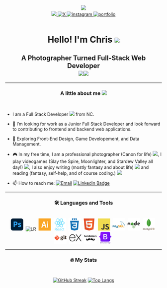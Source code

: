 <div id="header" align="center">
  <img src="https://i.giphy.com/media/v1.Y2lkPTc5MGI3NjExMmZsOXNmYXV0em1xaGJwdDR0bHBya2t4cTE3cDBzcXVmcDVobnNpdyZlcD12MV9pbnRlcm5hbF9naWZfYnlfaWQmY3Q9cw/5eLDrEaRGHegx2FeF2/giphy.gif" width="300"/>
  <div id="badges">
  <a href="https://www.linkedin.com/in/chris-leach-media/">
    <img src="https://img.shields.io/badge/LinkedIn-%234E937A?style=for-the-badge&logo=linkedin"/>
  </a>
  <a href="https://x.com/ChrisLeach69977">
    <img src="https://img.shields.io/badge/Twitter-%230D122F?style=for-the-badge&logo=x" alt="X"/>
  </a>
  <a href="https://www.instagram.com/chrisvulpine/">
    <img src="https://img.shields.io/badge/Instagram-%234E937A?style=for-the-badge&logo=instagram&logoColor=white" alt="instagram"/>
  </a>
  <a href="https://chrisvulpine.netlify.app/">
    <img src="https://img.shields.io/badge/Portfolio-%230D122F?style=for-the-badge&logo=awesome%20lists&logoColor=white" alt="portfolio"/>
  </a>
</div>
  <img src="https://komarev.com/ghpvc/?username=chrisvulpinge&style=for-the-badge&color=E29924" alt=""/>
  <h1>
  Hello! I'm Chris
  <img src="https://i.giphy.com/media/v1.Y2lkPTc5MGI3NjExMXFyYmkzODFkZzR4YXg4M2U5ZHVpZHA1cWtvNjh0emVseHVtbDl4dyZlcD12MV9pbnRlcm5hbF9naWZfYnlfaWQmY3Q9cw/2sjwBnNlY4CPyr8goo/giphy.gif" width="60px"/>
</h1>
<h2>A Photographer Turned Full-Stack Web Developer <br>
   <img src="https://i.giphy.com/media/v1.Y2lkPTc5MGI3NjExc201am5keDhycTJ0dWZldzBmdWxvbDh2ZnA2MDhnaWs5dm8wdTBobCZlcD12MV9pbnRlcm5hbF9naWZfYnlfaWQmY3Q9cw/YULPJoecGetvtOm1H0/giphy.gif" width="300"/><img src="https://i.giphy.com/media/v1.Y2lkPTc5MGI3NjExZ244Ymdrd3RmbXRjcGJiM2o0ZGtjazF6anpjMm1yNmx4NDhrcWZoMyZlcD12MV9pbnRlcm5hbF9naWZfYnlfaWQmY3Q9cw/SQTSmiJl0uKoZNdv1T/giphy.gif" width="300"/>
  </h2>
</div> 

---
<div align="center">
  
### A little about me <img src="https://i.giphy.com/media/v1.Y2lkPTc5MGI3NjExNnc4bGR1ODA0ZTU5czFhbnF2N2d1MnI0bDE3czY5MXNqZHZiZWNzZCZlcD12MV9pbnRlcm5hbF9naWZfYnlfaWQmY3Q9cw/l0HU7JI4zIb34QM5a/giphy.gif" width="60px"/> 
</h1>
</div> 
<br>

- I am a Full Stack Developer <img src="https://i.giphy.com/media/v1.Y2lkPTc5MGI3NjExbzE1eXVjb295NjkwanM2dzB1d3pyNGltNDJ5Y3U0ZGlicGJ3N3N1YiZlcD12MV9pbnRlcm5hbF9naWZfYnlfaWQmY3Q9cw/WFZvB7VIXBgiz3oDXE/giphy.gif" width="20"> from NC.
- :telescope: I’m looking for work as a Junior Full Stack Developer and look forward to contributing to frontend and backend web applications.

- :seedling: Exploring Front-End Design, Game Developement, and Data Management.

- :video_game: In my free time, I am a professional photographer (Canon for life) <img src="https://i.giphy.com/media/v1.Y2lkPTc5MGI3NjExejNveHNpamU3dnE5cmpkbWdqdmpmZHhzc3gzd2ozN2x5OGphdzczaCZlcD12MV9pbnRlcm5hbF9naWZfYnlfaWQmY3Q9cw/xcFJX6T9z2iqiB9Ud9/giphy.gif" width="20">, I play videogames (Slay the Spire, Moonlighter, and Stardew Valley all day!) <img src="https://i.giphy.com/media/v1.Y2lkPTc5MGI3NjExcXdwbWF4YWJ2NWtzNXozMzA2em5oNjA3YTVkeWE1ZG8ya3Z2cmp0NyZlcD12MV9pbnRlcm5hbF9naWZfYnlfaWQmY3Q9cw/HH2bb3Pjq5IB2/giphy.gif" width="20">, I also enjoy writing (mostly fantasy and about life) <img src="https://i.giphy.com/media/v1.Y2lkPTc5MGI3NjExNHRtZWNwOHVtdWg1dW03eHlrM24yYWFmdG1zbWcwOW5nMnlyaGgwaiZlcD12MV9pbnRlcm5hbF9naWZfYnlfaWQmY3Q9cw/YSufo5veo0IiD3pnqj/giphy.gif" width="20">  and reading (fantasy, self-help, and of course coding.) <img src="https://i.giphy.com/media/v1.Y2lkPTc5MGI3NjExcHBlc244eXlubGpiMXpkdDhlemdzOHcyZjNnc29tODl1dHZjZnAwbSZlcD12MV9pbnRlcm5hbF9naWZfYnlfaWQmY3Q9cw/gjxYwnMG7Mocmc75DM/giphy.gif" width="20">

- :mailbox: How to reach me: [![Email](https://img.shields.io/badge/%E2%9C%89%EF%B8%8F%20Email-darkgreen?style=flat)](mailto:chrisleach1191@gmail.com)
 [![Linkedin Badge](https://img.shields.io/badge/-ChrisLeach-blue?style=flat&logo=Linkedin&logoColor=white)](https://www.linkedin.com/in/chris-leach-media/)





---
<div align="center">

### :hammer_and_wrench: Languages and Tools

</div>
<br>

<div align="center">
  <img src="https://github.com/devicons/devicon/blob/master/icons/photoshop/photoshop-original.svg" title="PS" alt="PS" width="40" height="40"/>&nbsp;
  <img src="https://upload.wikimedia.org/wikipedia/commons/thumb/b/b6/Adobe_Photoshop_Lightroom_CC_logo.svg/1024px-Adobe_Photoshop_Lightroom_CC_logo.svg.png" title="LR" alt="LR" width="40" height="40"/>&nbsp;
  <img src="https://github.com/devicons/devicon/blob/master/icons/illustrator/illustrator-plain.svg" title="AI" alt="AI" width="40" height="40"/>&nbsp;
  <img src="https://github.com/devicons/devicon/blob/master/icons/react/react-original-wordmark.svg" title="React" alt="React" width="40" height="40"/>&nbsp;
  <img src="https://github.com/devicons/devicon/blob/master/icons/css3/css3-plain-wordmark.svg"  title="CSS3" alt="CSS" width="40" height="40"/>&nbsp;
  <img src="https://github.com/devicons/devicon/blob/master/icons/html5/html5-original.svg" title="HTML5" alt="HTML" width="40" height="40"/>&nbsp;
  <img src="https://github.com/devicons/devicon/blob/master/icons/javascript/javascript-original.svg" title="JavaScript" alt="JavaScript" width="40" height="40"/>&nbsp;
  <img src="https://github.com/devicons/devicon/blob/master/icons/mysql/mysql-original-wordmark.svg" title="MySQL"  alt="MySQL" width="40" height="40"/>&nbsp;
  <img src="https://github.com/devicons/devicon/blob/master/icons/nodejs/nodejs-original-wordmark.svg" title="NodeJS" alt="NodeJS" width="40" height="40"/>&nbsp;
  <img src="https://github.com/devicons/devicon/blob/master/icons/mongodb/mongodb-original-wordmark.svg" title="MongoDB" alt="MongoDB" width="40" height="40"/>&nbsp;
  <img src="https://github.com/devicons/devicon/blob/master/icons/git/git-original-wordmark.svg" title="Git" alt="Git" width="40" height="40"/>&nbsp;
  <img src="https://github.com/devicons/devicon/blob/master/icons/express/express-original.svg" title="Express" alt="Express" width="40" height="40"/>&nbsp;
  <img src="https://github.com/devicons/devicon/blob/master/icons/handlebars/handlebars-original-wordmark.svg" title="HandleBars" alt="Handlebars" width="40" height="40"/>&nbsp;
  <img src="https://github.com/devicons/devicon/blob/master/icons/bootstrap/bootstrap-original-wordmark.svg" title="Bootstrap" alt="Bootstrap" width="40" height="40"/>&nbsp;
</div>

---
<div align="center">
  
### :fire: My Stats

</div>
<br>
<div id="stats" align="center">
  
[![GitHub Streak](https://github-readme-streak-stats.herokuapp.com?user=chrisvulpine&theme=github-dark&hide_border=true)](https://git.io/streak-stats)  [![Top Langs](https://github-readme-stats.vercel.app/api/top-langs/?username=chrisvulpine&layout=compact&theme=vision-friendly-dark)](https://github.com/anuraghazra/github-readme-stats)


</div>


<!---
ChrisVulpine/ChrisVulpine is a ✨ special ✨ repository because its `README.md` (this file) appears on your GitHub profile.
You can click the Preview link to take a look at your changes.
- 👋 Hi, I’m @ChrisVulpine
- 👀 I’m interested in ...
- 🌱 I’m currently learning ...
- 💞️ I’m looking to collaborate on ...
- 📫 How to reach me ...
- 😄 Pronouns: ...
- ⚡ Fun fact: ...
--->

